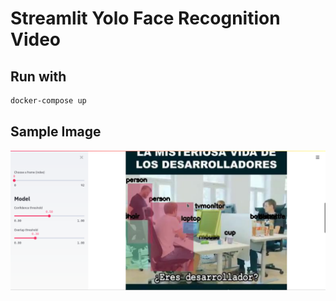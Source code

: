 # Streamlit Yolo Face Recognition Video

## Run with

```bash
docker-compose up
```

## Sample Image

![Ejemplo](img/sample.png)